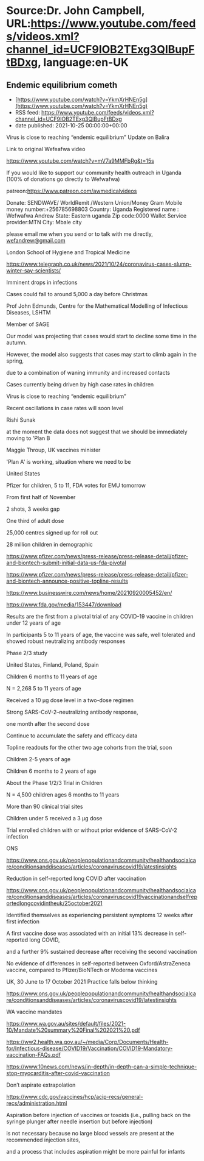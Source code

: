 # Source:Dr. John Campbell, URL:https://www.youtube.com/feeds/videos.xml?channel_id=UCF9IOB2TExg3QIBupFtBDxg, language:en-UK

## Endemic equilibrium cometh
 - [https://www.youtube.com/watch?v=YkmXrHNEn5g](https://www.youtube.com/watch?v=YkmXrHNEn5g)
 - RSS feed: https://www.youtube.com/feeds/videos.xml?channel_id=UCF9IOB2TExg3QIBupFtBDxg
 - date published: 2021-10-25 00:00:00+00:00

Virus is close to reaching “endemic equilibrium” 
Update on Balira

Link to original Wefeafwa video

https://www.youtube.com/watch?v=mV7a9MMFbRg&t=15s

If you would like to support our community health outreach in Uganda (100% of donations go directly to Wefwafwa)

patreon:https://www.patreon.com/awmedicalvideos

Donate: SENDWAVE/ WorldRemit /Western Union/Money Gram
Mobile money number:+256785698803
Country: Uganda
Registered name : Wefwafwa Andrew
State: Eastern uganda
Zip code:0000
Wallet Service provider:MTN
City: Mbale city

please email me when you send or to talk with me directly,
wefandrew@gmail.com

London School of Hygiene and Tropical Medicine

https://www.telegraph.co.uk/news/2021/10/24/coronavirus-cases-slump-winter-say-scientists/

Imminent drops in infections

Cases could fall to around 5,000 a day before Christmas

Prof John Edmunds, Centre for the Mathematical Modelling of Infectious Diseases, LSHTM

Member of SAGE

Our model was projecting that cases would start to decline some time in the autumn. 

However, the model also suggests that cases may start to climb again in the spring, 

due to a combination of waning immunity and increased contacts

Cases currently being driven by high case rates in children

Virus is close to reaching “endemic equilibrium” 

Recent oscillations in case rates will soon level

Rishi Sunak

at the moment the data does not suggest that we should be immediately moving to 'Plan B

Maggie Throup, UK vaccines minister

'Plan A' is working, situation where we need to be

United States

Pfizer for children, 5 to 11, FDA votes for EMU tomorrow

From first half of November

2 shots, 3 weeks gap

One third of adult dose

25,000 centres signed up for roll out

28 million children in demographic

https://www.pfizer.com/news/press-release/press-release-detail/pfizer-and-biontech-submit-initial-data-us-fda-pivotal

https://www.pfizer.com/news/press-release/press-release-detail/pfizer-and-biontech-announce-positive-topline-results

https://www.businesswire.com/news/home/20210920005452/en/

https://www.fda.gov/media/153447/download

Results are the first from a pivotal trial of any COVID-19 vaccine in children under 12 years of age

In participants 5 to 11 years of age, the vaccine was safe, well tolerated and showed robust neutralizing antibody responses

Phase 2/3 study

United States, Finland, Poland, Spain

Children 6 months to 11 years of age

N = 2,268 5 to 11 years of age

Received a 10 µg dose level in a two-dose regimen

Strong SARS-CoV-2–neutralizing antibody response,

one month after the second dose

Continue to accumulate the safety and efficacy data

Topline readouts for the other two age cohorts from the trial, soon

Children 2-5 years of age

Children 6 months to 2 years of age

About the Phase 1/2/3 Trial in Children

N = 4,500 children ages 6 months to 11 years

More than 90 clinical trial sites

Children under 5 received a 3 µg dose

Trial enrolled children with or without prior evidence of SARS-CoV-2 infection

ONS

https://www.ons.gov.uk/peoplepopulationandcommunity/healthandsocialcare/conditionsanddiseases/articles/coronaviruscovid19/latestinsights

Reduction in self-reported long COVID after vaccination

https://www.ons.gov.uk/peoplepopulationandcommunity/healthandsocialcare/conditionsanddiseases/articles/coronaviruscovid19vaccinationandselfreportedlongcovidintheuk/25october2021

Identified themselves as experiencing persistent symptoms 12 weeks after first infection

A first vaccine dose was associated with an initial 13% decrease in self-reported long COVID,

and a further 9% sustained decrease after receiving the second vaccination

No evidence of differences in self-reported between Oxford/AstraZeneca vaccine, compared to Pfizer/BioNTech or Moderna vaccines

UK, 30 June to 17 October 2021
Practice falls below thinking

https://www.ons.gov.uk/peoplepopulationandcommunity/healthandsocialcare/conditionsanddiseases/articles/coronaviruscovid19/latestinsights

WA vaccine mandates

https://www.wa.gov.au/sites/default/files/2021-10/Mandate%20summary%20Final%202021%20.pdf

https://ww2.health.wa.gov.au/~/media/Corp/Documents/Health-for/Infectious-disease/COVID19/Vaccination/COVID19-Mandatory-vaccination-FAQs.pdf

https://www.10news.com/news/in-depth/in-depth-can-a-simple-technique-stop-myocarditis-after-covid-vaccination


Don’t aspirate extrapolation

https://www.cdc.gov/vaccines/hcp/acip-recs/general-recs/administration.html

Aspiration before injection of vaccines or toxoids (i.e., pulling back on the syringe plunger after needle insertion but before injection)

is not necessary because no large blood vessels are present at the recommended injection sites, 

and a process that includes aspiration might be more painful for infants

